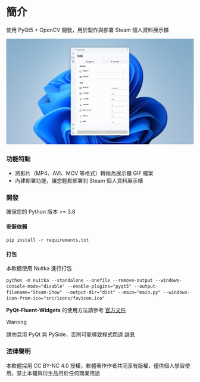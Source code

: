 # 簡介

使用 PyQt5 + OpenCV 開發，用於製作與部署 Steam 個人資料展示櫃

<img src="screenshot.png" alt="軟體截圖">

### 功能特點

-   將影片（MP4、AVI、MOV 等格式）轉換為展示櫃 GIF 檔案
-   內建部署功能，讓您輕鬆部署到 Steam 個人資料展示櫃

### 開發

確保您的 Python 版本 >= 3.8

#### 安裝依賴

```
pip install -r requirements.txt
```

#### 打包

本軟體使用 Nuitka 進行打包

```
python -m nuitka --standalone --onefile --remove-output --windows-console-mode="disable" --enable-plugins="pyqt5" --output-filename="Steam-Show" --output-dir="dist" --main="main.py" --windows-icon-from-ico="src/icons/favicon.ico" 
```

**PyQt-Fluent-Widgets** 的使用方法請參考 [官方文件](https://qfluentwidgets.com/pages/about)

> [!WARNING]
> 請勿混用 PyQt 與 PySide，否則可能導致程式閃退 [詳見](https://qfluentwidgets.com/pages/install)

### 法律聲明

本軟體採用 CC BY-NC 4.0 授權，軟體著作作者共同享有版權，僅供個人學習使用，禁止本體與衍生品用於任何商業用途
